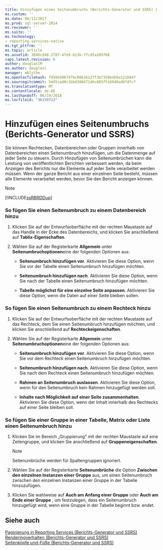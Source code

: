 ```yaml
---
title: Hinzufügen eines Seitenumbruchs (Berichts-Generator und SSRS) | Microsoft-Dokumentation
ms.custom: ''
ms.date: 06/13/2017
ms.prod: sql-server-2014
ms.reviewer: ''
ms.suite: ''
ms.technology:
- reporting-services-native
ms.tgt_pltfrm: ''
ms.topic: article
ms.assetid: 3846cd48-2787-47e9-b13b-7fc45a205f68
caps.latest.revision: 6
author: douglaslM
ms.author: douglasl
manager: mblythe
ms.openlocfilehash: f9566d96747bc08636127f3bf350b4b9a121b847
ms.sourcegitcommit: 5dd5cad0c1bbd308471d6c885f516948ad67dfcf
ms.translationtype: MT
ms.contentlocale: de-DE
ms.lasthandoff: 06/19/2018
ms.locfileid: "36159713"
---
```

# <a name="add-a-page-break-report-builder-and-ssrs"></a>Hinzufügen eines Seitenumbruchs (Berichts-Generator und SSRS)
  Sie können Rechtecken, Datenbereichen oder Gruppen innerhalb von Datenbereichen einen Seitenumbruch hinzufügen, um die Datenmenge auf jeder Seite zu steuern. Durch Hinzufügen von Seitenumbrüchen kann die Leistung von veröffentlichten Berichten verbessert werden, da beim Anzeigen des Berichts nur die Elemente auf jeder Seite verarbeitet werden müssen. Wenn der ganze Bericht aus einer einzelnen Seite besteht, müssen alle Elemente verarbeitet werden, bevor Sie den Bericht anzeigen können.  
  
> [!NOTE]  
>  [!INCLUDE[ssRBRDDup](../../includes/ssrbrddup-md.md)]  
  
### <a name="to-add-a-page-break-to-a-data-region"></a>So fügen Sie einen Seitenumbruch zu einem Datenbereich hinzu  
  
1.  Klicken Sie auf der Entwurfsoberfläche mit der rechten Maustaste auf das Handle in der Ecke des Datenbereichs, und klicken Sie anschließend auf **Tablix-Eigenschaften**.  
  
2.  Wählen Sie auf der Registerkarte **Allgemein** unter **Seitenumbruchoptionen**eine der folgenden Optionen aus:  
  
    -   **Seitenumbruch hinzufügen vor**. Aktivieren Sie diese Option, wenn Sie vor der Tabelle einen Seitenumbruch hinzufügen möchten.  
  
    -   **Seitenumbruch hinzufügen nach**. Aktivieren Sie diese Option, wenn Sie nach der Tabelle einen Seitenumbruch hinzufügen möchten.  
  
    -   **Tabelle möglichst für eine einzelne Seite anpassen**. Aktivieren Sie diese Option, wenn die Daten auf einer Seite bleiben sollen.  
  
### <a name="to-add-a-page-break-to-a-rectangle"></a>So fügen Sie einen Seitenumbruch zu einem Rechteck hinzu  
  
1.  Klicken Sie auf der Entwurfsoberfläche mit der rechten Maustaste auf das Rechteck, dem Sie einen Seitenumbruch hinzufügen möchten, und klicken Sie anschließend auf **Rechteckeigenschaften**.  
  
2.  Wählen Sie auf der Registerkarte **Allgemein** unter **Seitenumbruchoptionen**eine der folgenden Optionen aus:  
  
    -   **Seitenumbruch hinzufügen vor**. Aktivieren Sie diese Option, wenn Sie vor dem Rechteck einen Seitenumbruch hinzufügen möchten.  
  
    -   **Seitenumbruch hinzufügen nach**. Aktivieren Sie diese Option, wenn Sie nach dem Rechteck einen Seitenumbruch hinzufügen möchten.  
  
    -   **Rahmen an Seitenumbruch auslassen**. Aktivieren Sie diese Option, wenn für den Seitenumbruch kein Rahmen hinzugefügt werden soll.  
  
    -   **Inhalte nach Möglichkeit auf einer Seite zusammenhalten**. Aktivieren Sie diese Option, wenn der Inhalt innerhalb des Rechtecks auf einer Seite bleiben soll.  
  
### <a name="to-add-a-page-break-to-a-row-group-in-a-table-matrix-or-list"></a>So fügen Sie einer Gruppe in einer Tabelle, Matrix oder Liste einen Seitenumbruch hinzu  
  
1.  Klicken Sie im Bereich „Gruppierung“ mit der rechten Maustaste auf eine Zeilengruppe, und klicken Sie anschließend auf **Gruppeneigenschaften**.  
  
    > [!NOTE]  
    >  Seitenumbrüche werden für Spaltengruppen ignoriert.  
  
2.  Wählen Sie auf der Registerkarte **Seitenumbrüche** die Option **Zwischen den einzelnen Instanzen einer Gruppe** aus, um einen Seitenumbruch zwischen den einzelnen Instanzen einer Gruppe in der Tabelle hinzuzufügen.  
  
3.  Klicken Sie wahlweise auf **Auch am Anfang einer Gruppe** oder **Auch am Ende einer Gruppe** , um festzulegen, dass ein Seitenumbruch hinzugefügt wird, wenn eine Gruppe in der Tabelle beginnt bzw. endet.  
  
## <a name="see-also"></a>Siehe auch  
 [Paginierung in Reporting Services &#40;Berichts-Generator und SSRS&#41;](pagination-in-reporting-services-report-builder-and-ssrs.md)   
 [Renderingverhalten (Berichts-Generator und SSRS)](rendering-behaviors-report-builder-and-ssrs.md)   
 [Seitenköpfe und-Füße &#40;Berichts-Generator und SSRS&#41;](page-headers-and-footers-report-builder-and-ssrs.md)  
  
  